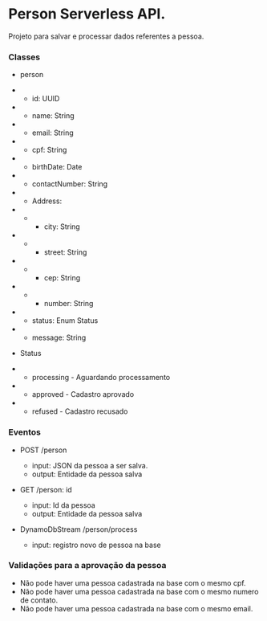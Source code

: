 # Person Serverless API.
Projeto para salvar e processar dados referentes a pessoa.

### Classes
- person
- - id: UUID
- - name: String
- - email: String
- - cpf: String
- - birthDate: Date
- - contactNumber: String
- - Address: 
- - - city: String
- - - street: String
- - - cep: String
- - - number: String
- - status: Enum Status
- - message: String

- Status
- - processing - Aguardando processamento
- - approved - Cadastro aprovado
- - refused - Cadastro recusado

### Eventos
- POST /person
    - input: JSON da pessoa a ser salva.
    - output: Entidade da pessoa salva
    
- GET /person: id
    - input: Id da pessoa
    - output: Entidade da pessoa salva

- DynamoDbStream /person/process
    - input: registro novo de pessoa na base

### Validações para a aprovação da pessoa
- Não pode haver uma pessoa cadastrada na base com o mesmo cpf.
- Não pode haver uma pessoa cadastrada na base com o mesmo numero de contato.
- Não pode haver uma pessoa cadastrada na base com o mesmo email.

